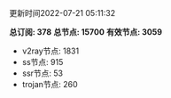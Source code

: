 更新时间2022-07-21 05:11:32

**总订阅: 378**
**总节点: 15700**
**有效节点: 3059**
- v2ray节点: 1831
- ss节点: 915
- ssr节点: 53
- trojan节点: 260
